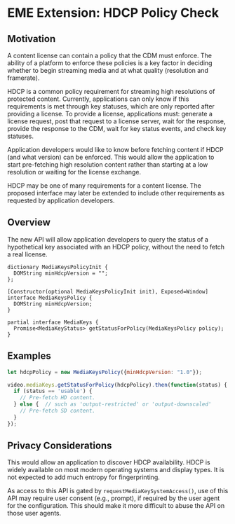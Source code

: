 # EME Extension: HDCP Policy Check

## Motivation

A content license can contain a policy that the CDM must enforce. The ability
of a platform to enforce these policies is a key factor in deciding whether to
begin streaming media and at what quality (resolution and framerate).

HDCP is a common policy requirement for streaming high resolutions of protected
content. Currently, applications can only know if this requirements is met
through key statuses, which are only reported after providing a license. To
provide a license, applications must: generate a license request, post that
request to a license server, wait for the response, provide the response to the
CDM, wait for key status events, and check key statuses.

Application developers would like to know before fetching content if HDCP (and
what version) can be enforced. This would allow the application to start
pre-fetching high resolution content rather than starting at a low resolution or
waiting for the license exchange.

HDCP may be one of many requirements for a content license. The proposed
interface may later be extended to include other requirements as requested by
application developers.

## Overview

The new API will allow application developers to query the status of a
hypothetical key associated with an HDCP policy, without the need to fetch a
real license.

```
dictionary MediaKeysPolicyInit {
  DOMString minHdcpVersion = "";
};

[Constructor(optional MediaKeysPolicyInit init), Exposed=Window]
interface MediaKeysPolicy {
  DOMString minHdcpVersion;
}

partial interface MediaKeys {
  Promise<MediaKeyStatus> getStatusForPolicy(MediaKeysPolicy policy);
}
```


## Examples

```js
let hdcpPolicy = new MediaKeysPolicy({minHdcpVersion: "1.0"});

video.mediaKeys.getStatusForPolicy(hdcpPolicy).then(function(status) {
  if (status == 'usable') {
    // Pre-fetch HD content.
  } else {  // such as 'output-restricted' or 'output-downscaled'
    // Pre-fetch SD content.
  }
});
```


## Privacy Considerations

This would allow an application to discover HDCP availability. HDCP is widely
available on most modern operating systems and display types. It is not expected
to add much entropy for fingerprinting.

As access to this API is gated by `requestMediaKeySystemAccess()`, use of this
API may require user consent (e.g., prompt), if required by the user agent for
the configuration. This should make it more difficult to abuse the API on those
user agents.
